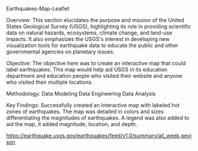 Earthquakes-Map-Leaflet

Overview:
This section elucidates the purpose and mission of the United States Geological Survey (USGS), highlighting its role in providing scientific data on natural hazards, ecosystems, climate change, and land-use impacts. It also emphasizes the USGS's interest in developing new visualization tools for earthquake data to educate the public and other governmental agencies on planetary issues.


Objective:
The objective here was to create an interactive map that could label earthquakes. This map would help aid USGS in its education department and education people who visited their website and anyone who visited their multiple locations.

Methodology:
Data Modeling
Data Engineering
Data Analysis

Key Findings:
Successfully created an interactive map with labeled hot zones of earthquakes. The map was detailed in colors and sizes differentiating the magnitudes of earthquakes. A legend was also added to aid the map, it added magnitude, location, and depth.



https://earthquake.usgs.gov/earthquakes/feed/v1.0/summary/all_week.geojson

